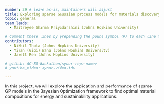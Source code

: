 ```yaml
---
number: 39 # leave as-is, maintainers will adjust
title: Exploring sparse Gaussian process models for materials discovery using Bayesian Optimization 
topic: general
team_leads:
  - Maitreyee Sharma Priyadarshini (Johns Hopkins University)
    
# Comment these lines by prepending the pound symbol (#) to each line to hide these elements
contributors:
  - Nikhil Thota (Johns Hopkins University)
  - Yiran (Gigi) Wang (Johns Hopkins University)
  - Jarett Ren (Johns Hopkins University)

# github: AC-BO-Hackathon/<your-repo-name>
# youtube_video: <your-video-id>

---
```


In this project, we will explore the application and performance of sparse GP models in the Bayesian Optimization framework to find optimal material compositions for energy and sustainability applications. 
